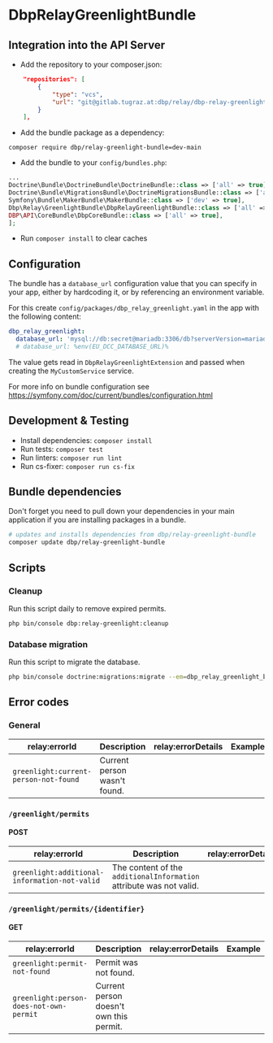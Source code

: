 # DbpRelayGreenlightBundle

## Integration into the API Server

* Add the repository to your composer.json:

```json
    "repositories": [
        {
            "type": "vcs",
            "url": "git@gitlab.tugraz.at:dbp/relay/dbp-relay-greenlight-bundle.git"
        }
    ],
```

* Add the bundle package as a dependency:

```
composer require dbp/relay-greenlight-bundle=dev-main
```

* Add the bundle to your `config/bundles.php`:

```php
...
Doctrine\Bundle\DoctrineBundle\DoctrineBundle::class => ['all' => true],
Doctrine\Bundle\MigrationsBundle\DoctrineMigrationsBundle::class => ['all' => true],
Symfony\Bundle\MakerBundle\MakerBundle::class => ['dev' => true],
Dbp\Relay\GreenlightBundle\DbpRelayGreenlightBundle::class => ['all' => true],
DBP\API\CoreBundle\DbpCoreBundle::class => ['all' => true],
];
```

* Run `composer install` to clear caches

## Configuration

The bundle has a `database_url` configuration value that you can specify in your
app, either by hardcoding it, or by referencing an environment variable.

For this create `config/packages/dbp_relay_greenlight.yaml` in the app with the following
content:

```yaml
dbp_relay_greenlight:
  database_url: 'mysql://db:secret@mariadb:3306/db?serverVersion=mariadb-10.3.30'
  # database_url: %env(EU_DCC_DATABASE_URL)%
```

The value gets read in `DbpRelayGreenlightExtension` and passed when creating the
`MyCustomService` service.

For more info on bundle configuration see
https://symfony.com/doc/current/bundles/configuration.html

## Development & Testing

* Install dependencies: `composer install`
* Run tests: `composer test`
* Run linters: `composer run lint`
* Run cs-fixer: `composer run cs-fix`

## Bundle dependencies

Don't forget you need to pull down your dependencies in your main application if you are installing packages in a bundle.

```bash
# updates and installs dependencies from dbp/relay-greenlight-bundle
composer update dbp/relay-greenlight-bundle
```

## Scripts

### Cleanup

Run this script daily to remove expired permits.

```bash
php bin/console dbp:relay-greenlight:cleanup
```

### Database migration

Run this script to migrate the database.

```bash
php bin/console doctrine:migrations:migrate --em=dbp_relay_greenlight_bundle
```

## Error codes

### General

| relay:errorId                         | Description                  | relay:errorDetails | Example |
| ------------------------------------- | ---------------------------- | ------------------ | ------- |
| `greenlight:current-person-not-found` | Current person wasn't found. |                    |         |

### `/greenlight/permits`

#### POST

| relay:errorId                                 | Description                                                         | relay:errorDetails | Example |
| --------------------------------------------- | ------------------------------------------------------------------- | ------------------ | ------- |
| `greenlight:additional-information-not-valid` | The content of the `additionalInformation` attribute was not valid. |                    |         |

### `/greenlight/permits/{identifier}`

#### GET

| relay:errorId                           | Description                             | relay:errorDetails | Example |
| --------------------------------------- | --------------------------------------- | ------------------ | ------- |
| `greenlight:permit-not-found`           | Permit was not found.                   |                    |         |
| `greenlight:person-does-not-own-permit` | Current person doesn't own this permit. |                    |         |
